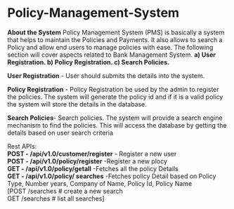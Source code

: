 # Policy-Management-System

**About the System**
Policy Management System (PMS) is basically a system that helps to maintain
the Policies and Payments. It also allows to search a Policy and allow end users
to manage policies with ease.
The following section will cover aspects related to Bank Management System.
  **a) User Registration.
    b) Policy Registration.
    c) Search Policies.**

**User Registration** - User should submits the details into the system.

**Policy Registration** - Policy Registration be used by the admin to register the
policies. The system will generate the policy id and if it is a valid policy the
system will store the details in the database.

**Search Policies**- Search policies. The system will provide a search engine
mechanism to find the policies. This will access the database by getting the details
based on user search criteria

Rest APIs: \
**POST - /api/v1.0/customer/register** - Register a new user \
**POST - /api/v1.0/policy/register** -Register a new plocy \
**GET - /api/v1.0/policy/getall** -Fetches all the policy Details \
**GET - /api/v1.0/policy/ searches** -Fetches policy Detail based on Policy Type, Number years, Company of Name, Policy Id, Policy Name \
[POST /searches # create a new search \
GET /searches # list all searches]
